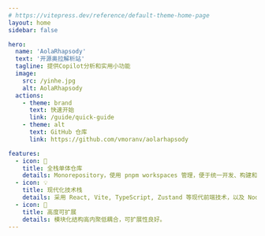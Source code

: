 ```yaml
---
# https://vitepress.dev/reference/default-theme-home-page
layout: home
sidebar: false

hero:
  name: 'AolaRhapsody'
  text: '开源奥拉解析站'
  tagline: 提供Copilot分析和实用小功能
  image:
    src: /yinhe.jpg
    alt: AolaRhapsody
  actions:
    - theme: brand
      text: 快速开始
      link: /guide/quick-guide
    - theme: alt
      text: GitHub 仓库
      link: https://github.com/vmoranv/aolarhapsody

features:
  - icon: 🚀
    title: 全栈单体仓库
    details: Monorepository，使用 pnpm workspaces 管理，便于统一开发、构建和部署。
  - icon: 💡
    title: 现代化技术栈
    details: 采用 React, Vite, TypeScript, Zustand 等现代前端技术，以及 Node.js/Express 后端，提供高效的开发体验。
  - icon: 🧩
    title: 高度可扩展
    details: 模块化结构高内聚低耦合，可扩展性良好。
---
```

